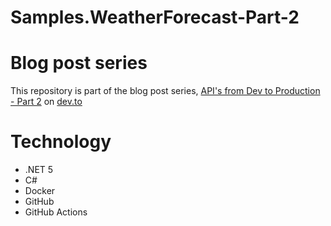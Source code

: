 # Samples.WeatherForecast-Part-2

# Blog post series
This repository is part of the blog post series, [API's from Dev to Production - Part 2](https://dev.to/newday-technology/api-s-from-dev-to-production-part-2-1kcn) on [dev.to](https://dev.to)

# Technology
* .NET 5
* C#
* Docker
* GitHub
* GitHub Actions
